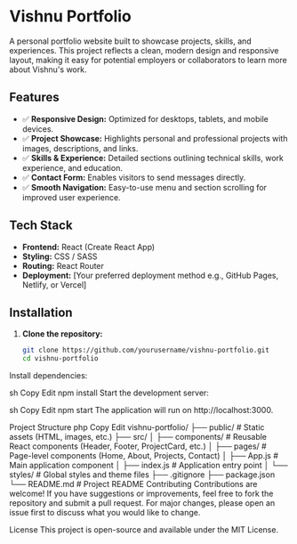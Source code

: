 # Vishnu Portfolio

A personal portfolio website built to showcase projects, skills, and experiences. This project reflects a clean, modern design and responsive layout, making it easy for potential employers or collaborators to learn more about Vishnu's work.

## Features

- ✅ **Responsive Design:** Optimized for desktops, tablets, and mobile devices.
- ✅ **Project Showcase:** Highlights personal and professional projects with images, descriptions, and links.
- ✅ **Skills & Experience:** Detailed sections outlining technical skills, work experience, and education.
- ✅ **Contact Form:** Enables visitors to send messages directly.
- ✅ **Smooth Navigation:** Easy-to-use menu and section scrolling for improved user experience.

## Tech Stack

- **Frontend:** React (Create React App)
- **Styling:** CSS / SASS
- **Routing:** React Router
- **Deployment:** [Your preferred deployment method e.g., GitHub Pages, Netlify, or Vercel]

## Installation

1. **Clone the repository:**
   ```sh
   git clone https://github.com/yourusername/vishnu-portfolio.git
   cd vishnu-portfolio
Install dependencies:

sh
Copy
Edit
npm install
Start the development server:

sh
Copy
Edit
npm start
The application will run on http://localhost:3000.

Project Structure
php
Copy
Edit
vishnu-portfolio/
├── public/                   # Static assets (HTML, images, etc.)
├── src/
│   ├── components/           # Reusable React components (Header, Footer, ProjectCard, etc.)
│   ├── pages/                # Page-level components (Home, About, Projects, Contact)
│   ├── App.js                # Main application component
│   ├── index.js              # Application entry point
│   └── styles/               # Global styles and theme files
├── .gitignore
├── package.json
└── README.md                 # Project README
Contributing
Contributions are welcome! If you have suggestions or improvements, feel free to fork the repository and submit a pull request. For major changes, please open an issue first to discuss what you would like to change.

License
This project is open-source and available under the MIT License.
